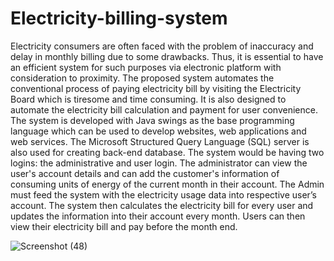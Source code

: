 # Electricity-billing-system

Electricity consumers are often faced with the problem of inaccuracy and delay in monthly billing due to some drawbacks. Thus, it is essential to have an efficient system for such purposes via electronic platform with consideration to proximity. The proposed system automates the conventional process of paying electricity bill by visiting the Electricity Board which is tiresome and time consuming. It is also designed to automate the electricity bill calculation and payment for user convenience. The system is developed with Java swings as the base programming language which can be used to develop websites, web applications and web services. The Microsoft Structured Query Language (SQL) server is also used for creating back-end database. The system would be having two logins: the administrative and user login. The administrator can view the user's account details and can add the customer's information of consuming units of energy of the current month in their account. The Admin must feed the system with the electricity usage data into respective user’s account. The system then calculates the electricity bill for every user and updates the information into their account every month. Users can then view their electricity bill and pay before the month end.


![Screenshot (48)](https://user-images.githubusercontent.com/65779864/119217212-4b1f5d80-baf6-11eb-942f-d7e12431dc74.png)

